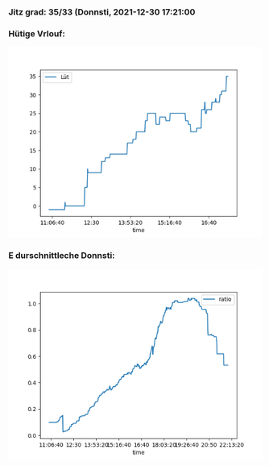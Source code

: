 ### Jitz grad: 35/33 (Donnsti, 2021-12-30 17:21:00

### Hütige Vrlouf:
![Graph](Today.png)

### E durschnittleche Donnsti:
![Graph](Donnsti.png)